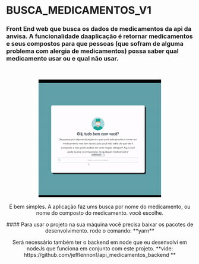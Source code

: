 # BUSCA_MEDICAMENTOS_V1
### Front End web que busca os dados de medicamentos da api da anvisa. A funcionalidade daaplicação é retornar medicamentos e seus compostos para que pessoas (que sofram de alguma problema com alergia de medicamentos) possa saber qual medicamento usar ou e qual não usar.

![]()

<p align="center">
  <img src="/src/assets/2.1gif.gif">
</p>

<p align="center">
 É bem simples. A aplicação faz ums busca por nome do medicamento, ou nome do composto do medicamento. você escolhe.
</p>

<p align="center">
  #### Para usar o projeto na sua máquina você precisa baixar os pacotes de desenvolvimento.
  rode o comando: **yarn**
</p>  
<p align="center">
  Será necessário também ter o backend em node que eu desenvolvi em nodeJs que funciona em conjunto com este projeto. 
  **vide: https://github.com/jefflennon1/api_medicamentos_backend **
</p>  
